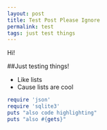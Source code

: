 ```yaml
---
layout: post
title: Test Post Please Ignore
permalink: test
tags: just test things
---
```

Hi!

##Just testing things!

* Like lists
* Cause lists are cool

```ruby
require 'json'
require 'sqlite3'
puts "also code highlighting"
puts "also #{gets}"

```